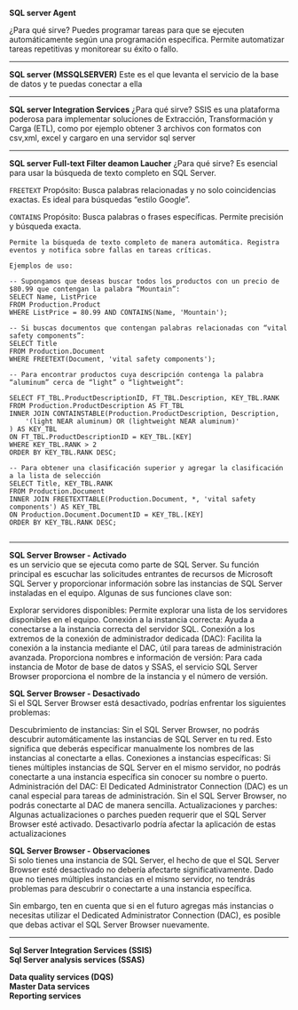 
**SQL server Agent**

¿Para qué sirve?
Puedes programar tareas para que se ejecuten automáticamente según una programación específica.
Permite automatizar tareas repetitivas y monitorear su éxito o fallo.

---

**SQL server (MSSQLSERVER)**
Este es el que levanta el servicio de la base de datos y te puedas conectar a ella 

---

**SQL server Integration Services**
¿Para qué sirve?
 SSIS  es una plataforma poderosa para implementar soluciones de Extracción, Transformación y Carga (ETL), como por ejemplo obtener 3 archivos con formatos con csv,xml, excel  y cargaro en una servidor sql server

---



**SQL server Full-text Filter deamon Laucher**
¿Para qué sirve?
Es esencial para usar la búsqueda de texto completo en SQL Server.

``FREETEXT``
Propósito: Busca palabras relacionadas y no solo coincidencias exactas. Es ideal para búsquedas “estilo Google”.


``CONTAINS``
Propósito: Busca palabras o frases específicas. Permite precisión y búsqueda exacta.



```
Permite la búsqueda de texto completo de manera automática. Registra eventos y notifica sobre fallas en tareas críticas.
 
Ejemplos de uso:  

-- Supongamos que deseas buscar todos los productos con un precio de $80.99 que contengan la palabra “Mountain”:
SELECT Name, ListPrice
FROM Production.Product
WHERE ListPrice = 80.99 AND CONTAINS(Name, 'Mountain');

-- Si buscas documentos que contengan palabras relacionadas con “vital safety components”:
SELECT Title
FROM Production.Document
WHERE FREETEXT(Document, 'vital safety components');

-- Para encontrar productos cuya descripción contenga la palabra “aluminum” cerca de “light” o “lightweight”:

SELECT FT_TBL.ProductDescriptionID, FT_TBL.Description, KEY_TBL.RANK
FROM Production.ProductDescription AS FT_TBL
INNER JOIN CONTAINSTABLE(Production.ProductDescription, Description,
    '(light NEAR aluminum) OR (lightweight NEAR aluminum)'
) AS KEY_TBL
ON FT_TBL.ProductDescriptionID = KEY_TBL.[KEY]
WHERE KEY_TBL.RANK > 2
ORDER BY KEY_TBL.RANK DESC;

-- Para obtener una clasificación superior y agregar la clasificación a la lista de selección
SELECT Title, KEY_TBL.RANK
FROM Production.Document
INNER JOIN FREETEXTTABLE(Production.Document, *, 'vital safety components') AS KEY_TBL
ON Production.Document.DocumentID = KEY_TBL.[KEY]
ORDER BY KEY_TBL.RANK DESC;


```
---

**SQL Server Browser - Activado** <br>
es un servicio que se ejecuta como parte de SQL Server. Su función principal es escuchar las solicitudes entrantes de recursos de Microsoft SQL Server y proporcionar información sobre las instancias de SQL Server instaladas en el equipo. Algunas de sus funciones clave son:

Explorar servidores disponibles: Permite explorar una lista de los servidores disponibles en el equipo.
Conexión a la instancia correcta: Ayuda a conectarse a la instancia correcta del servidor SQL.
Conexión a los extremos de la conexión de administrador dedicada (DAC): Facilita la conexión a la instancia mediante el DAC, útil para tareas de administración avanzada.
Proporciona nombres e información de versión: Para cada instancia de Motor de base de datos y SSAS, el servicio SQL Server Browser proporciona el nombre de la instancia y el número de versión.

**SQL Server Browser - Desactivado** <br>
Si el SQL Server Browser está desactivado, podrías enfrentar los siguientes problemas:

Descubrimiento de instancias: Sin el SQL Server Browser, no podrás descubrir automáticamente las instancias de SQL Server en tu red. Esto significa que deberás especificar manualmente los nombres de las instancias al conectarte a ellas.
Conexiones a instancias específicas: Si tienes múltiples instancias de SQL Server en el mismo servidor, no podrás conectarte a una instancia específica sin conocer su nombre o puerto.
Administración del DAC: El Dedicated Administrator Connection (DAC) es un canal especial para tareas de administración. Sin el SQL Server Browser, no podrás conectarte al DAC de manera sencilla.
Actualizaciones y parches: Algunas actualizaciones o parches pueden requerir que el SQL Server Browser esté activado. Desactivarlo podría afectar la aplicación de estas actualizaciones

**SQL Server Browser - Observaciones**  <br> 
Si solo tienes una instancia de SQL Server, el hecho de que el SQL Server Browser esté desactivado no debería afectarte significativamente. Dado que no tienes múltiples instancias en el mismo servidor, no tendrás problemas para descubrir o conectarte a una instancia específica.

Sin embargo, ten en cuenta que si en el futuro agregas más instancias o necesitas utilizar el Dedicated Administrator Connection (DAC), es posible que debas activar el SQL Server Browser nuevamente.

--- 

**Sql Server Integration Services (SSIS)** <br>
**Sql Server analysis services (SSAS)** <br>

**Data quality services (DQS)**  <br>
**Master Data services** <br>
**Reporting services**
